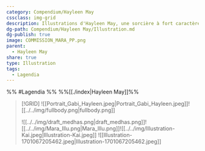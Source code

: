 ```yaml
---
category: Compendium/Hayleen May
cssclass: img-grid
description: Illustrations d'Hayleen May, une sorcière à fort caractère !
dg-path: Compendium/Hayleen May/Illustration.md
dg-publish: true
image: COMMISSION_MARA_PP.png
parent:
  - Hayleen May
share: true
type: Illustration
tags:
  - Lagendia
---
```


%% #Lagendia %%
%%[[./index|Hayleen May]]%%

> [!GRID]
> ![[Portrait_Gabi_Hayleen.jpeg|Portrait_Gabi_Hayleen.jpeg]]![[../../img/fullbody.png|fullbody.png]]
>
> ![[../../img/draft_medhas.png|draft_medhas.png]]![[../../img/Mara_Illu.png|Mara_Illu.png]]![[../../img/Illustration-Kai.jpeg|Illustration-Kai.jpeg]] ![[Illustration-1701067205462.jpeg|Illustration-1701067205462.jpeg]]
